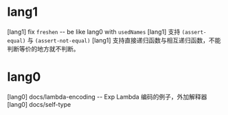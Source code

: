 # lang1

[lang1] fix `freshen` -- be like lang0 with `usedNames`
[lang1] 支持 `(assert-equal)` 与 `(assert-not-equal)`
[lang1] 支持直接递归函数与相互递归函数，不能判断等价的地方就不判断。

# lang0

[lang0] docs/lambda-encoding -- Exp Lambda 编码的例子，外加解释器
[lang0] docs/self-type
